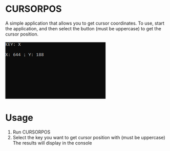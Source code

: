 # CURSORPOS
A simple application that allows you to get cursor coordinates. To use, start the application, and then select the button (must be uppercase) to get the cursor position.<br/>
<br/>
<img src="CURSORPOS.png">

# Usage
1. Run CURSORPOS
2. Select the key you want to get cursor position with (must be uppercase)
The results will display in the console
